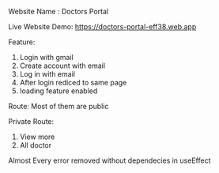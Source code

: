 Website Name :
Doctors Portal

Live Website Demo:
https://doctors-portal-eff38.web.app

Feature:
1. Login with gmail
2. Create account with email
3. Log in with email
4. After login rediced to same page
5. loading feature enabled

Route:
Most of them are public

Private Route:
1. View more
2. All doctor

Almost Every error removed without dependecies in useEffect